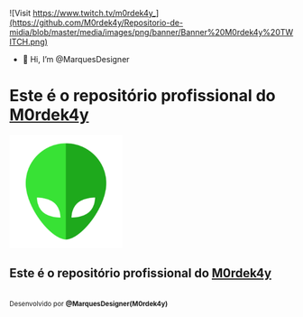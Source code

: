 ![Visit https://www.twitch.tv/m0rdek4y_](https://github.com/M0rdek4y/Repositorio-de-midia/blob/master/media/images/png/banner/Banner%20M0rdek4y%20TWITCH.png) 


- 👋 Hi, I’m @MarquesDesigner
# Este é o repositório profissional do <a href="https://github.com/MarquesDesigner/" target="_blank" rel="external">M0rdek4y</a>
<p><img style="width: 200px; margin: 0px; padding: 0px; left: 10%;" src="https://github.com/M0rdek4y/Repositorio-de-midia/blob/master/media/images/png/logos/logo.png?raw=true" alt="LogoAlien"></p>
<h2>Este é o repositório profissional do <a href="https://github.com/M0rdek4y/" target="_blank" rel="external">M0rdek4y</a></h2>
<p style="display: inline-block;" ><small>Desenvolvido por <strong>@MarquesDesigner(M0rdek4y)</strong></small></p>

<!---
MarquesDesigner/MarquesDesigner is a ✨ special ✨ repository because its `README.md` (this file) appears on your GitHub profile.
You can click the Preview link to take a look at your changes.
--->
